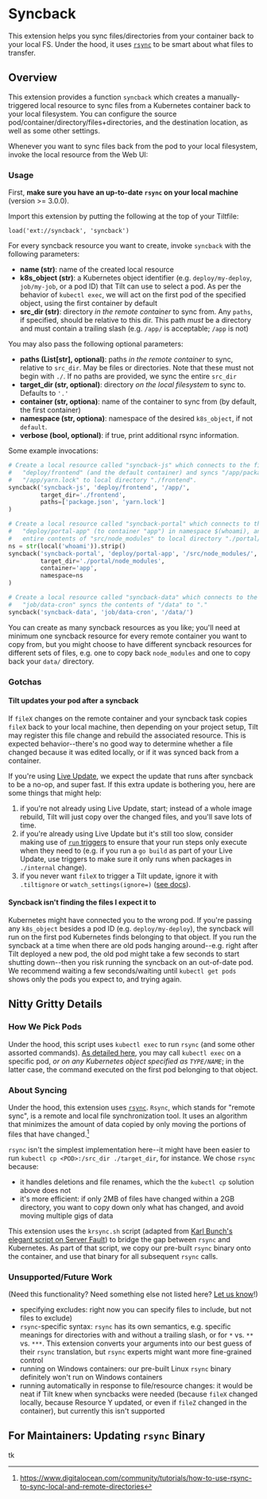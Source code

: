 # Syncback

This extension helps you sync files/directories from your container back to your local FS. Under the hood, it uses [`rsync`](https://rsync.samba.org/) to be smart about what files to transfer.

## Overview
This extension provides a function `syncback` which creates a manually-triggered local resource to sync files from a Kubernetes container back to your local filesystem. You can configure the source pod/container/directory/files+directories, and the destination location, as well as some other settings.

Whenever you want to sync files back from the pod to your local filesystem, invoke the local resource from the Web UI:
<IMAGE HERE>

### Usage
First, **make sure you have an up-to-date `rsync` on your local machine** (version >= 3.0.0).

Import this extension by putting the following at the top of your Tiltfile:
```
load('ext://syncback', 'syncback')
```

For every syncback resource you want to create, invoke `syncback` with the following parameters:

* **name (str)**: name of the created local resource
* **k8s_object (str)**: a Kubernetes object identifier (e.g. `deploy/my-deploy`, `job/my-job`, or a pod ID) that Tilt can use to select a pod. As per the behavior of `kubectl exec`, we will act on the first pod of the specified object, using the first container by default
* **src_dir (str)**: directory *in the remote container* to sync from. Any `paths`, if specified, should be relative to this dir. This path *must* be a directory and must contain a trailing slash (e.g. `/app/` is acceptable; `/app` is not)

You may also pass the following optional parameters:
* **paths (List[str], optional)**: paths *in the remote container* to sync, relative to `src_dir`. May be files or directories. Note that these must not begin with `./`. If no paths are provided, we sync the entire `src_dir`
* **target_dir (str, optional)**: directory *on the local filesystem* to sync to. Defaults to `'.'`
* **container (str, optiona)**: name of the container to sync from (by default, the first container)
* **namespace (str, optiona)**: namespace of the desired `k8s_object`, if not `default`.
* **verbose (bool, optional)**: if true, print additional rsync information.

Some example invocations:
```python
# Create a local resource called "syncback-js" which connects to the first pod of
#   "deploy/frontend" (and the default container) and syncs "/app/package.json" and
#   "/app/yarn.lock" to local directory "./frontend".
syncback('syncback-js', 'deploy/frontend', '/app/',
         target_dir='./frontend',
         paths=['package.json', 'yarn.lock']
)

# Create a local resource called "syncback-portal" which connects to the first pod of
#   "deploy/portal-app" (to container "app") in namespace $(whoami), and syncs the
#   entire contents of "src/node_modules" to local directory "./portal/node_modules".
ns = str(local('whoami')).strip()
syncback('syncback-portal', 'deploy/portal-app', '/src/node_modules/',
         target_dir='./portal/node_modules',
         container='app',
         namespace=ns
)

# Create a local resource called "syncback-data" which connects to the first pod of
#   "job/data-cron" syncs the contents of "/data" to "."
syncback('syncback-data', 'job/data-cron', '/data/')
```

You can create as many syncback resources as you like; you'll need at minimum one syncback resource for every remote container you want to copy from, but you might choose to have different syncback resources for different sets of files, e.g. one to copy back `node_modules` and one to copy back your `data/` directory.

### Gotchas
#### Tilt updates your pod after a syncback
If `fileX` changes on the remote container and your syncback task copies `fileX` back to your local machine, then depending on your project setup, Tilt may register this file change and rebuild the associated resource. This is expected behavior--there's no good way to determine whether a file changed because it was edited locally, or if it was synced back from a container.

If you're using [Live Update](https://docs.tilt.dev/live_update_tutorial.html), we expect the update that runs after syncback to be a no-op, and super fast. If this extra update is bothering you, here are some things that might help:
1. if you're not already using Live Update, start; instead of a whole image rebuild, Tilt will just copy over the changed files, and you'll save lots of time.
2. if you're already using Live Update but it's still too slow, consider making use of [`run` triggers](https://docs.tilt.dev/live_update_reference.html#run-triggers) to ensure that your run steps only execute when they need to (e.g. if you run a `go build` as part of your Live Update, use triggers to make sure it only runs when packages in `./internal` change).
3. if you never want `fileX` to trigger a Tilt update, ignore it with `.tiltignore` or `watch_settings(ignore=)` ([see docs](https://docs.tilt.dev/file_changes.html#tiltignore)).

#### Syncback isn't finding the files I expect it to
Kubernetes might have connected you to the wrong pod. If you're passing any `k8s_object` besides a pod ID (e.g. `deploy/my-deploy`), the syncback will run on the first pod Kubernetes finds belonging to that object. If you run the syncback at a time when there are old pods hanging around--e.g. right after Tilt deployed a new pod, the old pod might take a few seconds to start shutting down--then you risk running the syncback on an out-of-date pod. We recommend waiting a few seconds/waiting until `kubectl get pods` shows only the pods you expect to, and trying again.

## Nitty Gritty Details

### How We Pick Pods
Under the hood, this script uses `kubectl exec` to run `rsync` (and some other assorted commands). [As detailed here](https://kubernetes.io/docs/reference/generated/kubectl/kubectl-commands#exec), you may call `kubectl exec` on a specific pod, *or on any Kubernetes object specified as `TYPE/NAME`*; in the latter case, the command executed on the first pod belonging to that object.

### About Syncing
Under the hood, this extension uses [`rsync`](https://rsync.samba.org/). `Rsync`, which stands for "remote sync", is a remote and local file synchronization tool. It uses an algorithm that minimizes the amount of data copied by only moving the portions of files that have changed.[^1]

`rsync` isn't the simplest implementation here--it might have been easier to run `kubectl cp <POD>:/src_dir ./target_dir`, for instance. We chose `rsync` because:
* it handles deletions and file renames, which the the `kubectl cp` solution above does not
* it's more efficient: if only 2MB of files have changed within a 2GB directory, you want to copy down only what has changed, and avoid moving multiple gigs of data

This extension uses the `krsync.sh` script (adapted from [Karl Bunch's elegant script on Server Fault](https://serverfault.com/questions/741670/rsync-files-to-a-kubernetes-pod/887402#887402)) to bridge the gap between `rsync` and Kubernetes. As part of that script, we copy our pre-built `rsync` binary onto the container, and use that binary for all subsequent `rsync` calls.

### Unsupported/Future Work
(Need this functionality? Need something else not listed here? [Let us know](https://github.com/tilt-dev/tilt-extensions/issues)!)
* specifying excludes: right now you can specify files to include, but not files to exclude)
* `rsync`-specific syntax: `rsync` has its own semantics, e.g. specific meanings for directories with and without a trailing slash, or for `*` vs. `**` vs. `***`. This extension converts your arguments into our best guess of their `rsync` translation, but `rsync` experts might want more fine-grained control
* running on Windows containers: our pre-built Linux `rsync` binary definitely won't run on Windows containers
* running automatically in response to file/resource changes: it would be neat if Tilt knew when syncbacks were needed (because `fileX` changed locally, because Resource Y updated, or even if `fileZ` changed in the container), but currently this isn't supported

## For Maintainers: Updating `rsync` Binary
tk

[^1]: https://www.digitalocean.com/community/tutorials/how-to-use-rsync-to-sync-local-and-remote-directories
